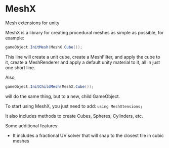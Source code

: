 # MeshX
Mesh extensions for unity

MeshX is a library for creating procedural meshes as simple as possible, for example:

```csharp
gameObject.InitMesh(MeshX.Cube());
```

This line will create a unit cube, create a MeshFilter, and apply the cube to it, create a MeshRenderer and apply a default unity material to it, all in just one short line.

Also,

```csharp
gameObject.InitChildMesh(MeshX.Cube());
```


will do the same thing, but to a new, child GameObject.

To start using MeshX, you just need to add:
```using MeshXtensions;```

It also includes methods to create Cubes, Spheres, Cylinders, etc.

Some additional features:
- It includes a fractional UV solver that will snap to the closest tile in cubic meshes